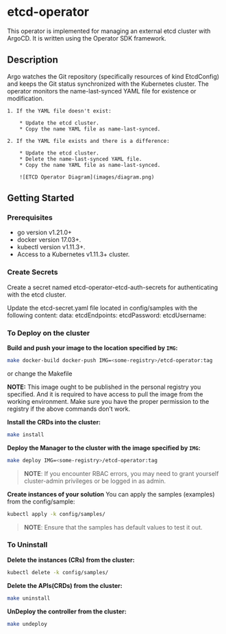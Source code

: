# etcd-operator

This operator is implemented for managing an external etcd cluster with ArgoCD. It is written using the Operator SDK framework.

## Description
    
Argo watches the Git repository (specifically resources of kind EtcdConfig) and keeps the Git status synchronized with the Kubernetes cluster. The operator monitors the name-last-synced YAML file for existence or modification.

    1. If the YAML file doesn't exist:

        * Update the etcd cluster.
        * Copy the name YAML file as name-last-synced.
    
    2. If the YAML file exists and there is a difference:

        * Update the etcd cluster.
        * Delete the name-last-synced YAML file.
        * Copy the name YAML file as name-last-synced.
    
        ![ETCD Operator Diagram](images/diagram.png)

## Getting Started

### Prerequisites
- go version v1.21.0+
- docker version 17.03+.
- kubectl version v1.11.3+.
- Access to a Kubernetes v1.11.3+ cluster.

### Create Secrets
Create a secret named etcd-operator-etcd-auth-secrets for authenticating with the etcd cluster.

Update the etcd-secret.yaml file located in config/samples with the following content:
        data:
            etcdEndpoints: 
            etcdPassword: 
            etcdUsername:


### To Deploy on the cluster
**Build and push your image to the location specified by `IMG`:**

```sh
make docker-build docker-push IMG=<some-registry>/etcd-operator:tag
```

or change the Makefile

**NOTE:** This image ought to be published in the personal registry you specified.
And it is required to have access to pull the image from the working environment.
Make sure you have the proper permission to the registry if the above commands don’t work.

**Install the CRDs into the cluster:**

```sh
make install
```

**Deploy the Manager to the cluster with the image specified by `IMG`:**

```sh
make deploy IMG=<some-registry>/etcd-operator:tag
```

> **NOTE**: If you encounter RBAC errors, you may need to grant yourself cluster-admin
privileges or be logged in as admin.

**Create instances of your solution**
You can apply the samples (examples) from the config/sample:

```sh
kubectl apply -k config/samples/
```

>**NOTE**: Ensure that the samples has default values to test it out.

### To Uninstall
**Delete the instances (CRs) from the cluster:**

```sh
kubectl delete -k config/samples/
```

**Delete the APIs(CRDs) from the cluster:**

```sh
make uninstall
```

**UnDeploy the controller from the cluster:**

```sh
make undeploy
```

